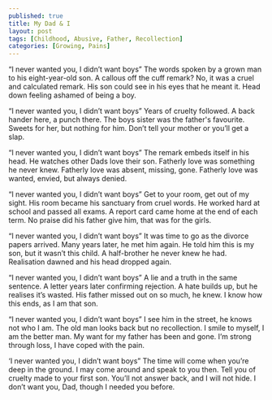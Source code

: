 ```yaml
---
published: true
title: My Dad & I
layout: post
tags: [Childhood, Abusive, Father, Recollection]
categories: [Growing, Pains]
---
```

“I never wanted you, I didn’t want boys”
The words spoken by a grown man to his eight-year-old son.
A callous off the cuff remark?
No, it was a cruel and calculated remark.
His son could see in his eyes that he meant it.
Head down feeling ashamed of being a boy.

“I never wanted you, I didn’t want boys”
Years of cruelty followed.
A back hander here, a punch there.
The boys sister was the father's favourite.
Sweets for her, but nothing for him.
Don’t tell your mother or you’ll get a slap.

“I never wanted you, I didn’t want boys”
The remark embeds itself in his head.
He watches other Dads love their son.
Fatherly love was something he never knew.
Fatherly love was absent, missing, gone.
Fatherly love was wanted, envied, but always denied.

“I never wanted you, I didn’t want boys”
Get to your room, get out of my sight.
His room became his sanctuary from cruel words.
He worked hard at school and passed all exams.
A report card came home at the end of each term.
No praise did his father give him, that was for the girls.

“I never wanted you, I didn’t want boys”
It was time to go as the divorce papers arrived.
Many years later, he met him again.
He told him this is my son, but it wasn’t this child.
A half-brother he never knew he had.
Realisation dawned and his head dropped again.

“I never wanted you, I didn’t want boys”
A lie and a truth in the same sentence.
A letter years later confirming rejection.
A hate builds up, but he realises it’s wasted.
His father missed out on so much, he knew.
I know how this ends, as I am that son.

“I never wanted you, I didn’t want boys”
I see him in the street, he knows not who I am.
The old man looks back but no recollection.
I smile to myself, I am the better man.
My want for my father has been and gone.
I’m strong through loss, I have coped with the pain.

‘I never wanted you, I didn’t want boys”
The time will come when you’re deep in the ground.
I may come around and speak to you then.
Tell you of cruelty made to your first son.
You’ll not answer back, and I will not hide.
I don’t want you, Dad, though I needed you before.